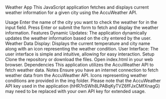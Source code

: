 Weather App
This JavaScript application fetches and displays current weather information for a given city using the AccuWeather API.

Usage
Enter the name of the city you want to check the weather for in the input field.
Press Enter or submit the form to fetch and display the weather information.
Features
Dynamic Updates: The application dynamically updates the weather information based on the city entered by the user.
Weather Data Display: Displays the current temperature and city name along with an icon representing the weather condition.
User Interface: The user interface is simple and intuitive, allowing for easy interaction.
Setup
Clone the repository or download the files.
Open index.html in your web browser.
Dependencies
This application utilizes the AccuWeather API to fetch weather data.
Notes
Ensure you have an internet connection to fetch weather data from the AccuWeather API.
Icons representing weather conditions are provided in the img folder.
Please note that the AccuWeather API key used in the application (hHR7nSWh8LPABqKyTVZ6fFJxCMfXnagG) may need to be replaced with your own API key for extended usage.
